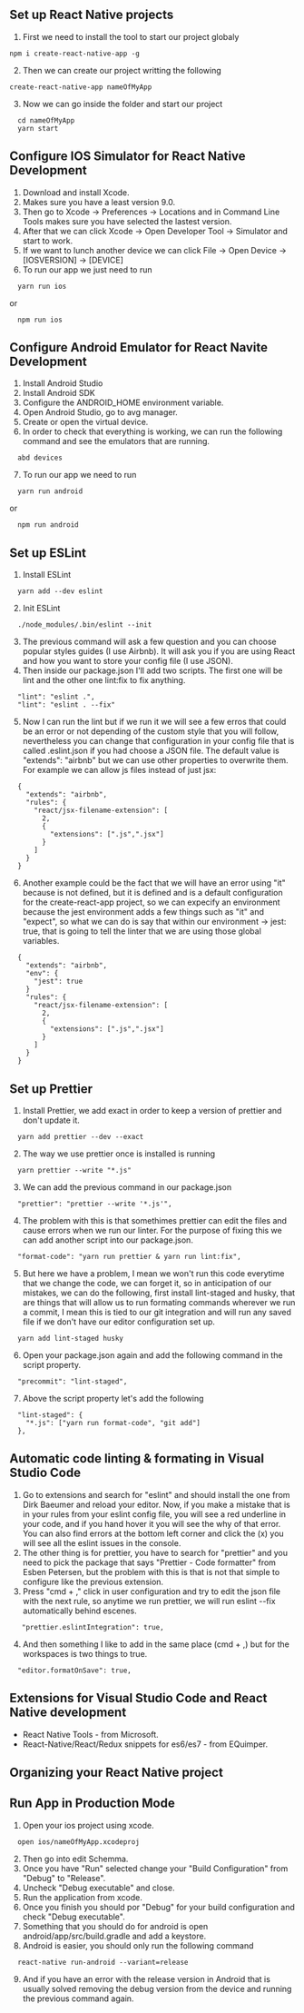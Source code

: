 ## Set up React Native projects

1. First we need to install the tool to start our project globaly
```
npm i create-react-native-app -g
```
2. Then we can create our project writting the following
```
create-react-native-app nameOfMyApp
```
3. Now we can go inside the folder and start our project
```
  cd nameOfMyApp
  yarn start
```

## Configure IOS Simulator for React Native Development
1. Download and install Xcode.
2. Makes sure you have a least version 9.0.
3. Then go to Xcode -> Preferences -> Locations and in Command Line Tools makes sure you have selected the lastest version. 
4. After that we can click Xcode -> Open Developer Tool -> Simulator and start to work.
5. If we want to lunch another device we can click File -> Open Device -> [IOSVERSION] -> [DEVICE]
6. To run our app we just need to run 
```
  yarn run ios
```
or
```
  npm run ios
```

## Configure Android Emulator for React Navite Development
1. Install Android Studio
2. Install Android SDK
3. Configure the ANDROID_HOME environment variable.
4. Open Android Studio, go to avg manager.
5. Create or open the virtual device.
6. In order to check that everything is working, we can run the following command and see the emulators that are running.
```
  abd devices 
```
7. To run our app we need to run 
```
  yarn run android
```
or
```
  npm run android
```

## Set up ESLint
1. Install ESLint
```
  yarn add --dev eslint
```
2. Init ESLint
```
  ./node_modules/.bin/eslint --init
```
3. The previous command will ask a few question and you can choose popular styles guides (I use Airbnb). It will ask you if you are using React and how you want to store your config file (I use JSON).
4. Then inside our package.json I'll add two scripts. The first one will be lint and the other one lint:fix to fix anything.
```
  "lint": "eslint .",
  "lint": "eslint . --fix"

```
5. Now I can run the lint but if we run it we will see a few erros that could be an error or not depending of the custom style that you will follow, nevertheless you can change that configuration in your config file that is called .eslint.json if you had choose a JSON file. The default value is "extends": "airbnb" but we can use other properties to overwrite them. For example we can allow js files instead of just jsx:
```
  {
    "extends": "airbnb",
    "rules": {
      "react/jsx-filename-extension": [
        2,
        {
          "extensions": [".js",".jsx"]
        }
      ]
    }
  }
```
6. Another example could be the fact that we will have an error using "it" because is not defined, but it is defined and is a default configuration for the create-react-app project, so we can expecify an environment because the jest environment adds a few things such as "it" and "expect", so what we can do is say that within our environment -> jest: true, that is going to tell the linter that we are using those global variables. 
```
  {
    "extends": "airbnb",
    "env": {
      "jest": true
    }
    "rules": {
      "react/jsx-filename-extension": [
        2,
        {
          "extensions": [".js",".jsx"]
        }
      ]
    }
  }
```

## Set up Prettier
1. Install Prettier, we add exact in order to keep a version of prettier and don't update it.
```
  yarn add prettier --dev --exact
```
2. The way we use prettier once is installed is running
```
  yarn prettier --write "*.js"
```
3. We can add the previous command in our package.json
```
  "prettier": "prettier --write '*.js'",
```
4. The problem with this is that somethimes prettier can edit the files and cause errors when we run our linter. For the purpose of fixing this we can add another script into our package.json.
```
  "format-code": "yarn run prettier & yarn run lint:fix",
```
5. But here we have a problem, I mean we won't run this code everytime that we change the code, we can forget it, so in anticipation of our mistakes, we can do the following, first install lint-staged and husky, that are things that will allow us to run formating commands wherever we run a commit, I mean this is tied to our git integration and will run any saved file if we don't have our editor configuration set up. 
```
  yarn add lint-staged husky
```
6. Open your package.json again and add the following command in the script property.
```
  "precommit": "lint-staged",
```
7. Above the script property let's add the following
```
  "lint-staged": {
    "*.js": ["yarn run format-code", "git add"]
  },
```

## Automatic code linting & formating in Visual Studio Code
1. Go to extensions and search for "eslint" and should install the one from Dirk Baeumer and reload your editor. Now, if you make a mistake that is in your rules from your eslint config file, you will see a red underline in your code, and if you hand hover it you will see the why of that error. You can also find errors at the bottom left corner and click the (x) you will see all the eslint issues in the console.
2. The other thing is for prettier, you have to search for "prettier" and you need to pick the package that says "Prettier - Code formatter" from Esben Petersen, but the problem with this is that is not that simple to configure like the previous extension.
3. Press "cmd + ," click in user configuration and try to edit the json file with the next rule, so anytime we run prettier, we will run eslint --fix automatically behind escenes.
```
   "prettier.eslintIntegration": true,
```
4. And then something I like to add in the same place (cmd + ,) but for the workspaces is two things to true. 
```
  "editor.formatOnSave": true,
```

## Extensions for Visual Studio Code and React Native development
- React Native Tools - from Microsoft.
- React-Native/React/Redux snippets for es6/es7 - from EQuimper. 

## Organizing your React Native project

## Run App in Production Mode 
1. Open your ios project using xcode.
```
  open ios/nameOfMyApp.xcodeproj
```
2. Then go into edit Schemma. 
3. Once you have "Run" selected change your "Build Configuration" from "Debug" to "Release".
4. Uncheck "Debug executable" and close. 
5. Run the application from xcode. 
6. Once you finish you should por "Debug" for your build configuration and check "Debug executable".
7. Something that you should do for android is open android/app/src/build.gradle and add a keystore.
8. Android is easier, you should only run the following command
```
  react-native run-android --variant=release
```
9. And if you have an error with the release version in Android that is usually solved removing the debug version from the device and running the previous command again.